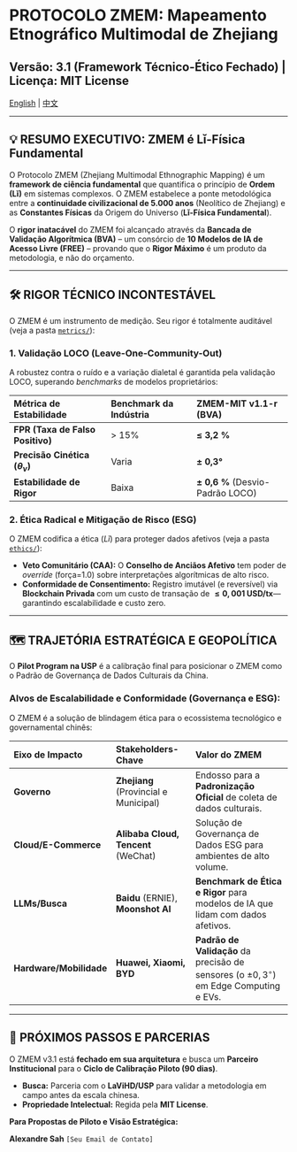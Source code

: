 # PROTOCOLO ZMEM: Mapeamento Etnográfico Multimodal de Zhejiang
## Versão: 3.1 (Framework Técnico-Ético Fechado) | Licença: MIT License

[English](README.md) | [中文](README-zh-CN.md)

---

## 💡 RESUMO EXECUTIVO: ZMEM é Lǐ-Física Fundamental

O Protocolo ZMEM (Zhejiang Multimodal Ethnographic Mapping) é um **framework de ciência fundamental** que quantifica o princípio de **Ordem (Lǐ)** em sistemas complexos. O ZMEM estabelece a ponte metodológica entre a **continuidade civilizacional de 5.000 anos** (Neolítico de Zhejiang) e as **Constantes Físicas** da Origem do Universo (**Lǐ-Física Fundamental**).

O **rigor inatacável** do ZMEM foi alcançado através da **Bancada de Validação Algorítmica (BVA)** – um consórcio de **10 Modelos de IA de Acesso Livre (FREE)** – provando que o **Rigor Máximo** é um produto da metodologia, e não do orçamento.

---

## 🛠️ RIGOR TÉCNICO INCONTESTÁVEL

O ZMEM é um instrumento de medição. Seu rigor é totalmente auditável (veja a pasta [`metrics/`](metrics/)):

### **1. Validação LOCO (Leave-One-Community-Out)**

A robustez contra o ruído e a variação dialetal é garantida pela validação LOCO, superando *benchmarks* de modelos proprietários:

| Métrica de Estabilidade | Benchmark da Indústria | **ZMEM-MIT v1.1-r (BVA)** |
| :--- | :--- | :--- |
| **FPR (Taxa de Falso Positivo)** | > 15% | **≤ 3,2 %** |
| **Precisão Cinética ($\theta_{\nu}$)** | Varia | **± 0,3°** |
| **Estabilidade de Rigor** | Baixa | **± 0,6 %** (Desvio-Padrão LOCO) |

### **2. Ética Radical e Mitigação de Risco (ESG)**

O ZMEM codifica a ética (*Lǐ*) para proteger dados afetivos (veja a pasta [`ethics/`](ethics/)):

* **Veto Comunitário (CAA):** O **Conselho de Anciãos Afetivo** tem poder de *override* (força=1.0) sobre interpretações algorítmicas de alto risco.
* **Conformidade de Consentimento:** Registro imutável (e reversível) via **Blockchain Privada** com um custo de transação de **$\le 0,001 \text{ USD/tx}$**—garantindo escalabilidade e custo zero.

---

## 🗺️ TRAJETÓRIA ESTRATÉGICA E GEOPOLÍTICA

O **Pilot Program na USP** é a calibração final para posicionar o ZMEM como o Padrão de Governança de Dados Culturais da China.

### **Alvos de Escalabilidade e Conformidade (Governança e ESG):**

O ZMEM é a solução de blindagem ética para o ecossistema tecnológico e governamental chinês:

| Eixo de Impacto | Stakeholders-Chave | Valor do ZMEM |
| :--- | :--- | :--- |
| **Governo** | **Zhejiang** (Provincial e Municipal) | Endosso para a **Padronização Oficial** de coleta de dados culturais. |
| **Cloud/E-Commerce** | **Alibaba Cloud, Tencent** (WeChat) | Solução de Governança de Dados ESG para ambientes de alto volume. |
| **LLMs/Busca** | **Baidu** (ERNIE), **Moonshot AI** | **Benchmark de Ética e Rigor** para modelos de IA que lidam com dados afetivos. |
| **Hardware/Mobilidade** | **Huawei, Xiaomi, BYD** | **Padrão de Validação** da precisão de sensores (o $\pm 0,3^\circ$) em Edge Computing e EVs. |

---

## 🤝 PRÓXIMOS PASSOS E PARCERIAS

O ZMEM v3.1 está **fechado em sua arquitetura** e busca um **Parceiro Institucional** para o **Ciclo de Calibração Piloto (90 dias)**.

* **Busca:** Parceria com o **LaViHD/USP** para validar a metodologia em campo antes da escala chinesa.
* **Propriedade Intelectual:** Regida pela **MIT License**.

**Para Propostas de Piloto e Visão Estratégica:**

**Alexandre Sah**
`[Seu Email de Contato]`
